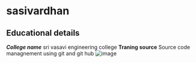 # sasivardhan
## Educational details
***College name*** sri vasavi engineering college
**Traning source** Source code managnement using git and git hub
![image](https://i.pinimg.com/originals/bf/82/f6/bf82f6956a32819af48c2572243e8286.jpg)

